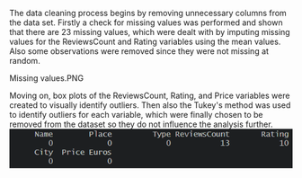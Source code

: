 

The data cleaning process begins by removing unnecessary columns from the data set. 
Firstly a check for missing values was performed and shown that there are 23 missing values, which were dealt with by imputing missing values for the ReviewsCount and Rating variables using the mean values. Also some  observations were removed since they were not missing at random.

Missing values.PNG

Moving on, box plots of the ReviewsCount, Rating, and Price variables were created  to  visually identify outliers.  Then also the Tukey's method was used to identify outliers for each variable, which were finally chosen to be removed from the dataset so they do not influence the analysis further.
![Alt text](https://github.com/panayiotissss/Booking.com/blob/395e86589dec9f4d3e80856e22e53395690f3085/Missing%20values.PNG)
